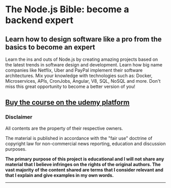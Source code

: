 # The Node.js Bible: become a backend expert

## Learn how to design software like a pro from the basics to become an expert

Learn the ins and outs of Node.js by creating amazing projects based on the latest trends in software design and development. Learn how big name companies like Netflix, Uber and PayPal implement their software architectures. Mix your knowledge with technologies such as: Docker, Microservices, APIs, CronJobs, Angular, V8, SQL, NoSQL and more. Don't miss this great opportunity to become a better version of you!

## [Buy the course on the udemy platform](https://www.udemy.com/course/la-biblia-de-nodejs/)

### Disclaimer

All contents are the property of their respective owners.

The material is published in accordance with the "fair use" doctrine of copyright law for non-commercial news reporting, education and discussion purposes.

**The primary purpose of this project is educational and I will not share any material that I believe infringes on the rights of the original authors. The vast majority of the content shared are terms that I consider relevant and that I explain and give examples in my own words.**

---
